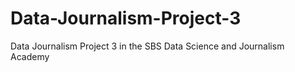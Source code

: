 # Data-Journalism-Project-3
Data Journalism Project 3 in the SBS Data Science and Journalism Academy
